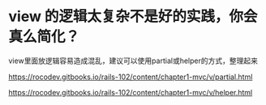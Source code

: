 # view 的逻辑太复杂不是好的实践，你会真么简化？

view里面放逻辑容易造成混乱，建议可以使用partial或helper的方式，整理起来


https://rocodev.gitbooks.io/rails-102/content/chapter1-mvc/v/partial.html


https://rocodev.gitbooks.io/rails-102/content/chapter1-mvc/v/helper.html
